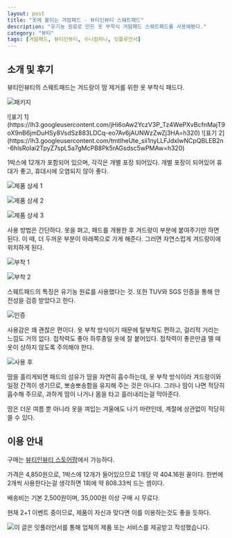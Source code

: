 ```yaml
---
layout: post
title: "옷에 붙이는 겨땀패드 - 뷰티인뷰티 스웨트패드"
description: "유기농 원료로 만든 옷 부착식 겨땀패드 스웨트패드를 사용해봤다."
category: "뷰티"
tags: [겨땀패드, 뷰티인뷰티, 수니컴퍼니, 잇플루언서]
---
```


## 소개 및 후기

뷰티인뷰티의 스웨트패드는 겨드랑이 땀 제거를 위한 옷 부착식 패드다.

![패키지](https://lh3.googleusercontent.com/FjNRjP8lMFtXBwkOKbJE0NCJ4llrt7skA0u__Fil0lNVZJQJAH1YZ7b5HzP6q5xUjIgC4Ql-B0p3cg=s560)

<p class="center" markdown="1">
![표기 1](https://lh3.googleusercontent.com/jHi6oAw2YczV3P_Tz4WePXvBcfnMajT9oX9nB6jmDuHSy8VsdSz883LDCq-eo7Av6jAUNWzZwZj3HA=h320)
![표기 2](https://lh3.googleusercontent.com/tmtlheUte_sii1nyLLFJdxIwNCpQBLEB2n-6hlsRoIai2TpyZ7spL5a7gMcPB8Pk5rAGsdsc5wPMAw=h320)
</p>

1박스에 12개가 포함되어 있으며,
각각은 개별 포장 되어있다.
개별 포장이 되어있어 휴대가 좋고,
휴대시에 오염되지 않아 좋다.

![제품 상세 1](https://lh3.googleusercontent.com/boO22gKF2ijenbNP--W-Z6msSKoZ3GEsv8b_eUqfnnEsIfv_p0sZ394MlZIRF0rGB9z6CVUZnti72A=s560)

![제품 상세 2](https://lh3.googleusercontent.com/vfV-g6e4bpo4iSifrQGzxnJzzxGEhrF1kPcOih21eJPqRmAsKOx9ajAlWi8g0CHfXFl2bSBkANl1nA=s560)

![제품 상세 3](https://lh3.googleusercontent.com/CkvlpLmqtuFD42oRw281V2ycelw_9smUuK_N24OJiiUB9QTCFGRemZPdOPKWwmgNTxq6iIwCyZs4OA=s560)

사용 방법은 간단하다.
옷을 펴고, 패드를 개봉한 후 겨드랑이 부분에 붙여주기만 하면 된다.
이 때, 더 두꺼운 부분이 아래쪽으로 가게 해준다.
그러면 자연스럽게 겨드랑이에 위치하게 된다.

![부착 1](https://lh3.googleusercontent.com/vsvqNEyT4TIjj9EL9YjywEtbxDLwnj4npqg5umWaHkq67PvpKQEJQiV2bRjJU1z4L2Uc79yfx13pFA=s560)

![부착 2](https://lh3.googleusercontent.com/EFYV20aiE2u8cW1maGQhUOh2S0mLyxEjGiQepwx2ldWGvMc97ipAFMRAYr9ucH17PehGrhrryrdgng=s560)

스웨트패드의 특징은 유기농 원료를 사용했다는 것.
또한 TUV와 SGS 인증을 통해 안전성을 검증 받았다고 한다.

![인증](https://lh3.googleusercontent.com/-5cI1RZgmSWE/WmRgyphgH3I/AAAAAAAAd9c/MpiT6JxSp9cLaCI_7Dh-CXVTRRCgaKgvQCE0YBhgL/s560/beauty-in-beauty-sweat-pad-cert.jpg)

사용감은 꽤 괜찮은 편이다.
옷 부착 방식이기 때문에
탈부착도 편하고, 걸리적 거리는 느낌도 거의 없다.
접착력도 좋아 하루종일 옷에 잘 붙어있다.
접착력이 좋은만큼 뗄 떼 옷이 상하지 않도록 주의해야 한다.

![사용 후](https://lh3.googleusercontent.com/icQ3LndqQIlhLTIH0BzRwXD9igWAO9j96Ps1jUYLZ265vxPyeKU8NacxtlqTfdgJnc8qr94LXeokxw=s560)

땀을 흘리게되면 패드의 섬유가 땀을 자연히 흡수하는데,
옷 부착 방식이라 겨드랑이와 일정 간격이 생기므로,
뽀송뽀송함을 유지해 주는 것은 아니다.
그러나 땀이 나면 적당히 흡수해 주므로,
과하게 땀이 나거나 몸을 타고 흘러내리는걸 막아준다.

땀은 더운 여름 뿐 아니라 옷을 껴입는 겨울에도 나기 마련인데,
계절에 상관없이 적당히 쓸 수 있다.



## 이용 안내

구매는 [뷰티인뷰티 스토어팜](http://storefarm.naver.com/bib/products/429715293)에서 가능하다.

가격은 4,850원으로,
1박스에 12개가 들어있으므로
1개당 약 404.16원 꼴이다.
한번에 2개씩 사용한다는걸 생각하면 1회에 약 808.33씩 드는 셈이다.

배송비는 기본 2,500원이며,
35,000원 이상 구매 시 무료다.

현재 2+1 이벤트 중이므로,
제품이 자신과 맞다면 이를 이용하는것도 좋을 듯하다.



<img src="https://api.itfluencer.co.kr/inf/channel/campaign/banner?cmpgn=8&mm=1149&ch=114" alt="이 글은 잇풀러언서를 통해 업체의 제품 또는 서비스를 제공받고 작성했습니다." />
